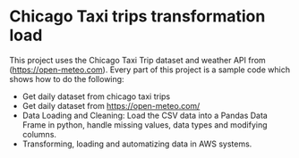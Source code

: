 # Chicago Taxi trips transformation load

This project uses the Chicago Taxi Trip dataset and weather API from (https://open-meteo.com). Every part of this project is a sample code which shows how to do the following:

* Get daily dataset from chicago taxi trips
* Get daily dataset from https://open-meteo.com/
* Data Loading and Cleaning: Load the CSV data into a Pandas Data Frame in python, handle missing values, data types and modifying columns.
* Transforming, loading and automatizing data in AWS systems.
